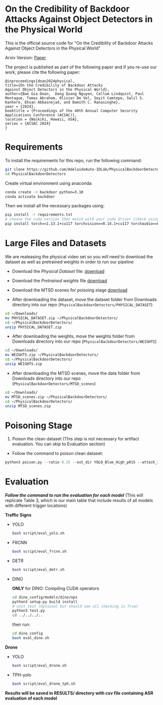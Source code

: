 # On the Credibility of Backdoor Attacks Against Object Detectors in the Physical World

This is the official source code for "On the Credibility of Backdoor Attacks Against Object Detectors in the Physical World" 

Arxiv Version: [Paper](https://arxiv.org/abs/2408.12122)

The project is published as part of the following paper and if you re-use our work, please cite the following paper:


```
@inproceedings{doan2024physical,
title={On the Credibility of Backdoor Attacks
Against Object Detectors in the Physical World},
author={Bao Gia Doan,  Dang Quang Nguyen, Callum Lindquist, Paul Montague, Tamas Abraham, Olivier De Vel, Seyit Camtepe, Salil S. Kanhere, Ehsan Abbasnejad, and Damith C. Ranasinghe},
year = {2024},
booktitle = {Proceedings of the 40th Annual Computer Security Applications Conference (ACSAC)},
location = {Waikiki, Hawaii, USA},
series = {ACSAC 2024}
}
```

# Requirements

To install the requirements for this repo, run the following command: 

```sh
git clone https://github.com/AdelaideAuto-IDLab/PhysicalBackdoorDetectors.git
cd PhysicalBackdoorDetectors
```
Create virtual environment using anaconda:
```sh
conda create -n backdoor python=3.10
conda activate backdoor
```

Then we install all the necessary packages using:

```sh
pip install -r requirements.txt
# choose the cuda version that match with your cuda driver (check using nvcc --version)
pip install torch==1.13.1+cu117 torchvision==0.14.1+cu117 torchaudio==0.13.1 --extra-index-url https://download.pytorch.org/whl/cu117
```



# Large Files and Datasets

We are realeasing the physical video set so you will need to download the dataset as well as pretrained weights in order to run our pipeline


- Download the *Physical Dataset* file: [download](https://universityofadelaide.box.com/s/a0ixwqwj5myupvitcg5lo51ektzuj6c3)

- Download the *Pretrained weights* file [download](https://universityofadelaide.box.com/s/g5bmsxpwvlkhgj566xr05dkoxr9tsk92) 

- Download the MTSD scenes for poisoing stage [download](https://universityofadelaide.box.com/s/kiqm83x8jqdmnuzq632uad49qa8wibx1)

- After downloading the dataset, move the dataset folder from Downloads directory into our repo (`PhysicalBackdoorDetectors/PHYSICAL_DATASET`)
```sh
cd ~/Downloads/
mv PHYSICAL_DATASET.zip ~/PhysicalBackdoorDetectors/
cd ~/PhysicalBackdoorDetectors/
unzip PHYSICAL_DATASET.zip
```

- After downloading the weights, move the weights folder from Downloads directory into our repo (`PhysicalBackdoorDetectors/WEIGHTS`)
```sh
cd ~/Downloads/
mv WEIGHTS.zip ~/PhysicalBackdoorDetectors/
cd ~/PhysicalBackdoorDetectors/
unzip WEIGHTS.zip
```

- After downloading the MTSD scenes, move the data folder from Downloads directory into our repo (`PhysicalBackdoorDetectors/MTSD_scenes`)
```sh
cd ~/Downloads/
mv MTSD_scenes.zip ~/PhysicalBackdoorDetectors/
cd ~/PhysicalBackdoorDetectors/
unzip MTSD_scenes.zip
```

# Poisoning Stage

1. Poison the clean dataset (This step is not necessary for artifact evaluation. You can skip to Evaluation section)

- Follow the command to poison clean dataset:

```python
python3 poison.py --ratio 0.15 --out_dir YOLO_Blue_High_p015 --attack_id High --data_yaml yolo_blue_high_015.yaml
```

# Evaluation

***Follow the command to run the evaluation for each model*** (This will replicate Table 3, which is our main table that include results of all models with different trigger locations)

**Traffic Signs**
- YOLO
    ```sh
    bash script/eval_yolo.sh
    ```
- FRCNN
    ```sh
    bash script/eval_frcnn.sh
    ```
- DETR
    ```sh
    bash script/eval_detr.sh
    ```
- DINO

    **ONLY** for DINO: Compiling CUDA operators

    ```sh
    cd dino_config/models/dino/ops
    python3 setup.py build install
    # unit test (Optional but should see all checking is True)
    python3 test.py
    cd ../../../..
    ```
    then run: 

    ```sh
    cd dino_config
    bash eval_dino.sh
    ```
**Drone**
- YOLO
    ```sh
    bash script/eval_drone.sh
    ```
- TPH-yolo
    ```sh
    bash script/eval_drone_tph.sh
    ```

**Results will be saved in RESULTS/ directory with csv file containing ASR evaluation of each model**
